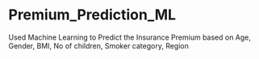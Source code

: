 # Premium_Prediction_ML
Used Machine Learning to Predict the Insurance Premium based on Age, Gender, BMI, No of children, Smoker category, Region
